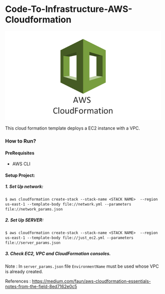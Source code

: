 # Code-To-Infrastructure-AWS-Cloudformation

![alt](cf.png)

This cloud formation template deploys a EC2 instance with a VPC.

### How to Run?

#### PreRequisites

- AWS CLI

#### Setup Project:

##### 1. Set Up network:

```
$ aws cloudformation create-stack --stack-name <STACK NAME>  --region us-east-1 --template-body file://network.yml --parameters file://network_params.json
```

##### 2. Set Up SERVER:

```
$ aws cloudformation create-stack --stack-name <STACK NAME>  --region us-east-1 --template-body file://just_ec2.yml --parameters file://server_params.json
```

##### 3. Check EC2, VPC and CloudFormation consoles.

Note : In `server_params.json` file `EnvironmentName` must be used whose VPC is already created.

References : https://medium.com/faun/aws-cloudformation-essentials-notes-from-the-field-8ed7162e0c5
